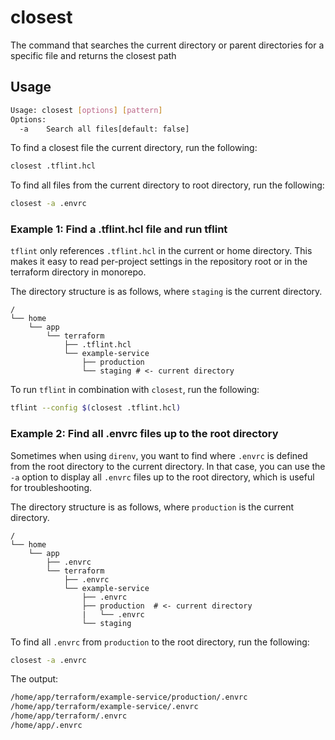 # closest

The command that searches the current directory or parent directories for a specific file and returns the closest path

## Usage

```sh
Usage: closest [options] [pattern]
Options:
  -a    Search all files[default: false]
```

To find a closest file the current directory, run the following:

```sh
closest .tflint.hcl
```

To find all files from the current directory to root directory, run the following:

```sh
closest -a .envrc
```

### Example 1: Find a .tflint.hcl file and run tflint


`tflint` only references `.tflint.hcl` in the current or home directory.
This makes it easy to read per-project settings in the repository root or in the terraform directory in monorepo.

The directory structure is as follows, where `staging` is the current directory.

```
/
└── home
    └── app
        └── terraform
            ├── .tflint.hcl
            └── example-service
                ├── production
                └── staging # <- current directory
```

To run `tflint` in combination with `closest`, run the following:

```sh
tflint --config $(closest .tflint.hcl)
```

### Example 2: Find all .envrc files up to the root directory

Sometimes when using `direnv`, you want to find where `.envrc` is defined from the root directory to the current directory.
In that case, you can use the `-a` option to display all `.envrc` files up to the root directory, which is useful for troubleshooting.

The directory structure is as follows, where `production` is the current directory.

```
/
└── home
    └── app
        ├── .envrc
        └── terraform
            ├── .envrc
            └── example-service
                ├── .envrc
                ├── production  # <- current directory
                |   └── .envrc
                └── staging
```

To find all `.envrc` from `production` to the root directory, run the following:

```sh
closest -a .envrc
```

The output:

```sh
/home/app/terraform/example-service/production/.envrc
/home/app/terraform/example-service/.envrc
/home/app/terraform/.envrc
/home/app/.envrc
```
